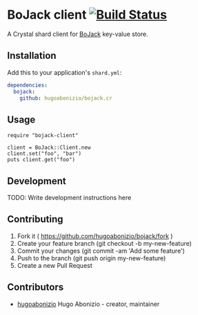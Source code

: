 # BoJack client [![Build Status](https://travis-ci.org/hugoabonizio/bojack.cr.svg?branch=master)](https://travis-ci.org/hugoabonizio/bojack.cr)

A Crystal shard client for [BoJack](https://github.com/marceloboeira/bojack) key-value store.

## Installation


Add this to your application's `shard.yml`:

```yaml
dependencies:
  bojack:
    github: hugoabonizio/bojack.cr
```


## Usage


```crystal
require "bojack-client"

client = BoJack::Client.new
client.set("foo", "bar")
puts client.get("foo")
```

## Development

TODO: Write development instructions here

## Contributing

1. Fork it ( https://github.com/hugoabonizio/bojack/fork )
2. Create your feature branch (git checkout -b my-new-feature)
3. Commit your changes (git commit -am 'Add some feature')
4. Push to the branch (git push origin my-new-feature)
5. Create a new Pull Request

## Contributors

- [hugoabonizio](https://github.com/hugoabonizio) Hugo Abonizio - creator, maintainer
